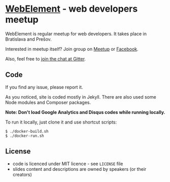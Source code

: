 [WebElement](https://webelement.sk) - web developers meetup
==========

WebElement is regular meetup for web developers. It takes place in Bratislava and Prešov.

Interested in meetup itself? Join group on [Meetup](http://meetup.com/webelement/) or [Facebook](https://facebook.com/groups/webelement).

Also, feel free to [join the chat at Gitter](https://gitter.im/webelement/chat).

## Code

If you find any issue, please report it.

As you noticed, site is coded mostly in Jekyll. There are also used some Node modules and Composer packages.

**Note: Don't load Google Analytics and Disqus codes while running locally.**

To run it locally, just clone it and use shortcut scripts:

    $ ./docker-build.sh
    $ ./docker-run.sh

## License

- code is licenced under MIT licence - see `LICENSE` file
- slides content and descriptions are owned by speakers (or their creators)
